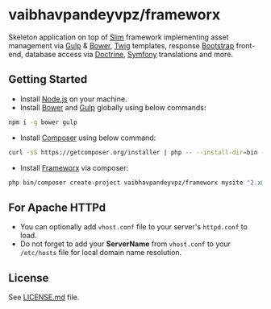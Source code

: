 # vaibhavpandeyvpz/frameworx
Skeleton application on top of [Slim](https://github.com/slimphp/Slim) framework implementing asset management via [Gulp](https://github.com/gulpjs/gulp) & [Bower](https://github.com/bower/bower), [Twig](https://github.com/twigphp/Twig) templates, response [Bootstrap](https://github.com/twbs/bootstrap) front-end, database access via [Doctrine](https://github.com/doctrine/dbal), [Symfony](https://github.com/symfony/symfony) translations and more.

Getting Started
------
- Install [Node.js](https://nodejs.org/en/) on your machine.
- Install [Bower](http://bower.io/) and [Gulp](http://gulpjs.com/) globally using below commands:
```bash
npm i -g bower gulp
```
- Install [Composer](https://getcomposer.org/) using below command:
```bash
curl -sS https://getcomposer.org/installer | php -- --install-dir=bin --filename=composer
```
- Install [Frameworx](https://github.com/vaibhavpandeyvpz/frameworx) via composer:
```bash
php bin/composer create-project vaibhavpandeyvpz/frameworx mysite "2.x@dev"
```

For Apache HTTPd
------
- You can optionally add ```vhost.conf``` file to your server's ```httpd.conf``` to load.
- Do not forget to add your **ServerName** from ```vhost.conf``` to your ```/etc/hosts``` file for local domain name resolution.

License
------
See [LICENSE.md](https://github.com/vaibhavpandeyvpz/frameworx/blob/2.x/LICENSE.md) file.
